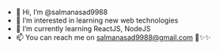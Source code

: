 - 👋 Hi, I’m @salmanasad9988
- 👀 I’m interested in learning new web technologies
- 🌱 I’m currently learning ReactJS, NodeJS
- 📫 You can reach me on salmanasad9988@gmail.com
💞️✨✨
